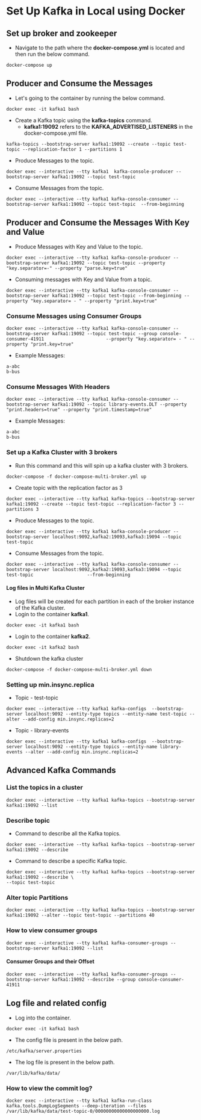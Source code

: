 # Set Up Kafka in Local using Docker

## Set up broker and zookeeper

- Navigate to the path where the **docker-compose.yml** is located and then run the below command.

```
docker-compose up
```

## Producer and Consume the Messages

- Let's going to the container by running the below command.

```
docker exec -it kafka1 bash
```

- Create a Kafka topic using the **kafka-topics** command.
  - **kafka1:19092** refers to the **KAFKA_ADVERTISED_LISTENERS** in the docker-compose.yml file.

```
kafka-topics --bootstrap-server kafka1:19092 --create --topic test-topic --replication-factor 1 --partitions 1
```

- Produce Messages to the topic.

```
docker exec --interactive --tty kafka1  kafka-console-producer --bootstrap-server kafka1:19092 --topic test-topic
```

- Consume Messages from the topic.

```
docker exec --interactive --tty kafka1 kafka-console-consumer --bootstrap-server kafka1:19092 --topic test-topic  --from-beginning
```

## Producer and Consume the Messages With Key and Value

- Produce Messages with Key and Value to the topic.

```
docker exec --interactive --tty kafka1 kafka-console-producer --bootstrap-server kafka1:19092 --topic test-topic --property "key.separator=-" --property "parse.key=true"
```

- Consuming messages with Key and Value from a topic.

```
docker exec --interactive --tty kafka1 kafka-console-consumer --bootstrap-server kafka1:19092 --topic test-topic --from-beginning --property "key.separator= - " --property "print.key=true"
```

### Consume Messages using Consumer Groups


```
docker exec --interactive --tty kafka1 kafka-console-consumer --bootstrap-server kafka1:19092 --topic test-topic --group console-consumer-41911                       --property "key.separator= - " --property "print.key=true"
```

- Example Messages:

```
a-abc
b-bus
```

### Consume Messages With Headers

```
docker exec --interactive --tty kafka1 kafka-console-consumer --bootstrap-server kafka1:19092 --topic library-events.DLT --property "print.headers=true" --property "print.timestamp=true" 
```

- Example Messages:

```
a-abc
b-bus
```

### Set up a Kafka Cluster with 3 brokers

- Run this command and this will spin up a kafka cluster with 3 brokers.

```
docker-compose -f docker-compose-multi-broker.yml up
```

- Create topic with the replication factor as 3

```
docker exec --interactive --tty kafka1 kafka-topics --bootstrap-server kafka1:19092 --create --topic test-topic --replication-factor 3 --partitions 3
```

- Produce Messages to the topic.

```
docker exec --interactive --tty kafka1 kafka-console-producer --bootstrap-server localhost:9092,kafka2:19093,kafka3:19094 --topic test-topic
```

- Consume Messages from the topic.

```
docker exec --interactive --tty kafka1 kafka-console-consumer --bootstrap-server localhost:9092,kafka2:19093,kafka3:19094 --topic test-topic                    --from-beginning
```
#### Log files in Multi Kafka Cluster

- Log files will be created for each partition in each of the broker instance of the Kafka cluster.
 -  Login to the container **kafka1**.
  ```
  docker exec -it kafka1 bash
  ```
 -  Login to the container **kafka2**.
  ```
  docker exec -it kafka2 bash
  ```

- Shutdown the kafka cluster

```
docker-compose -f docker-compose-multi-broker.yml down
```

### Setting up min.insync.replica

- Topic - test-topic

```
docker exec --interactive --tty kafka1 kafka-configs  --bootstrap-server localhost:9092 --entity-type topics --entity-name test-topic --alter --add-config min.insync.replicas=2
```

- Topic - library-events

```
docker exec --interactive --tty kafka1 kafka-configs  --bootstrap-server localhost:9092 --entity-type topics --entity-name library-events --alter --add-config min.insync.replicas=2
```
## Advanced Kafka Commands

### List the topics in a cluster

```
docker exec --interactive --tty kafka1 kafka-topics --bootstrap-server kafka1:19092 --list

```

### Describe topic

- Command to describe all the Kafka topics.

```
docker exec --interactive --tty kafka1 kafka-topics --bootstrap-server kafka1:19092 --describe
```

- Command to describe a specific Kafka topic.

```
docker exec --interactive --tty kafka1 kafka-topics --bootstrap-server kafka1:19092 --describe \
--topic test-topic
```

### Alter topic Partitions

```
docker exec --interactive --tty kafka1 kafka-topics --bootstrap-server kafka1:19092 --alter --topic test-topic --partitions 40
```

### How to view consumer groups

```
docker exec --interactive --tty kafka1 kafka-consumer-groups --bootstrap-server kafka1:19092 --list
```

#### Consumer Groups and their Offset

```
docker exec --interactive --tty kafka1 kafka-consumer-groups --bootstrap-server kafka1:19092 --describe --group console-consumer-41911
```

## Log file and related config

- Log into the container.

```
docker exec -it kafka1 bash
```

- The config file is present in the below path.

```
/etc/kafka/server.properties
```

- The log file is present in the below path.

```
/var/lib/kafka/data/
```

### How to view the commit log?

```
docker exec --interactive --tty kafka1 kafka-run-class kafka.tools.DumpLogSegments --deep-iteration --files /var/lib/kafka/data/test-topic-0/00000000000000000000.log

```
